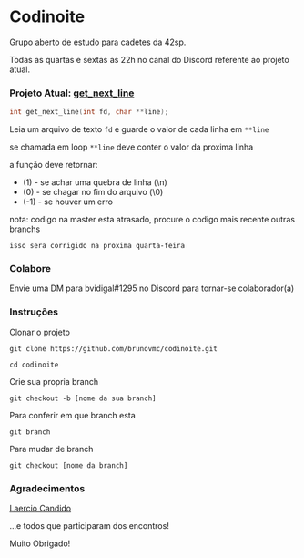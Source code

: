 # Codinoite

Grupo aberto de estudo para cadetes da 42sp.

Todas as quartas e sextas as 22h no canal do Discord referente ao projeto atual.

### Projeto Atual: [get_next_line](https://github.com/brunovmc/codinoite/tree/master/get_next_line)

```c
int	get_next_line(int fd, char **line);
```

Leia um arquivo de texto `fd` e guarde o valor de cada linha em `**line`

se chamada em loop `**line` deve conter o valor da proxima linha

a função deve retornar:

- (1) 	- se achar uma quebra de linha (\n)
- (0) 	- se chagar no fim do arquivo (\0)
- (-1)	- se houver um erro 
 
nota:	codigo na master esta atrasado, procure o codigo mais recente outras branchs

	isso sera corrigido na proxima quarta-feira

### Colabore

Envie uma DM para bvidigal#1295 no Discord para tornar-se colaborador(a)

### Instruções

Clonar o projeto

```
git clone https://github.com/brunovmc/codinoite.git
```
```
cd codinoite
```
Crie sua propria branch

```
git checkout -b [nome da sua branch]
```
Para conferir em que branch esta
```
git branch
```
Para mudar de branch
```
git checkout [nome da branch]
```
### Agradecimentos

[Laercio Candido](https://github.com/LaercioCandido)

...e todos que participaram dos encontros!

Muito Obrigado!
